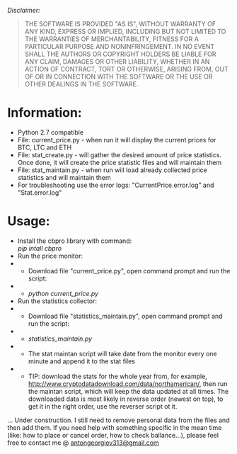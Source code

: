 <p><em>Disclaimer:</em></p>
<blockquote>
<p>THE SOFTWARE IS PROVIDED "AS IS", WITHOUT WARRANTY OF ANY KIND, EXPRESS OR
IMPLIED, INCLUDING BUT NOT LIMITED TO THE WARRANTIES OF MERCHANTABILITY, FITNESS
FOR A PARTICULAR PURPOSE AND NONINFRINGEMENT. IN NO EVENT SHALL THE AUTHORS OR
COPYRIGHT HOLDERS BE LIABLE FOR ANY CLAIM, DAMAGES OR OTHER LIABILITY, WHETHER
IN AN ACTION OF CONTRACT, TORT OR OTHERWISE, ARISING FROM, OUT OF OR IN
CONNECTION WITH THE SOFTWARE OR THE USE OR OTHER DEALINGS IN THE SOFTWARE.</p>
</blockquote>


# Information:
- Python 2.7 compatible
- File: current_price.py - when run it will display the current prices for BTC, LTC and ETH
- File: stat_create.py - will gather the desired amount of price statistics. Once done, it will create the price statistic files and will maintain them
- File: stat_maintain.py - when run will load already collected price statistics and will maintain them
- For troubleshooting use the error logs: "CurrentPrice.error.log" and "Stat.error.log"


# Usage:
- Install the cbpro library with command:<br>
<i>pip intall cbpro</i>
- Run the price monitor: 
- - Download file "current_price.py", open command prompt and run the script:
- - <i>python current_price.py</i>
- Run the statistics collector:
- - Download file "statistics_maintain.py", open command prompt and run the script:
- - <i>statistics_maintain.py</i>
- - The stat maintan script will take date from the monitor every one minute and append it to the stat files
- - TIP: download the stats for the whole year from, for example, http://www.cryptodatadownload.com/data/northamerican/, then run the maintan script, which will keep the data updated at all times. The downloaded data is most likely in reverse order (newest on top), to get it in the right order, use the reverser script ot it.

... Under construction. I still need to remove personal data from the files and then add them. If you need help with something specific in the mean time (like: how to place or cancel order, how to check ballance...), please feel free to contact me @ antongeorgiev313@gmail.com
